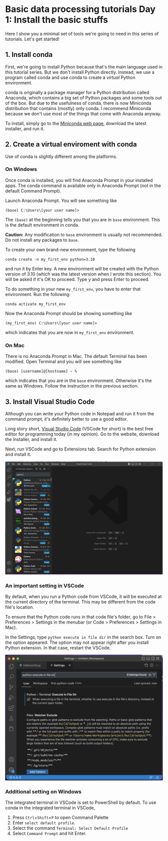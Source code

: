 # Basic data processing tutorials Day 1: Install the basic stuffs

Here I show you a minimal set of tools we're going to need in this series of tutorials. Let's get started!

## 1. Install conda

First, we're going to install Python because that's the main language used in this tutorial series. 
But we don't install Python directly. Instead, we use a program called conda and use conda to create a *virtual* Python environment. 

conda is originally a package manager for a Python distribution called Anaconda, which contains a big set of Python packages and some tools out of the box. But due to the usefulness of conda, there is now Miniconda distribution that contains (mostly) only conda. I recommend Miniconda because we don't use most of the things that come with Anaconda anyway. 

To install, simply go to the [Miniconda web page](https://docs.conda.io/en/latest/miniconda.html), download the latest installer, and run it. 

## 2. Create a virtual enviroment with conda

Use of conda is slightly different among the platforms. 

### On Windows
Once conda is installed, you will find Anaconda Prompt in your installed apps. 
The conda command is available only in Anaconda Prompt (not in the default Command Prompt). 

Launch Anaconda Prompt. You will see something like

    (base) C:\Users\[your user name]>

The `(base)` at the beginning tells you that you are in `base` environment. This is the default environment in conda. 

**Caution:** Any modification to `base` environment is usually not recommended. Do not install any packages to `base`.

To create your own brand-new environment, type the following

    conda create -n my_first_env python=3.10

and run it by Enter key. 
A new environment will be created with the Python version of 3.10 (which was the latest version when I wrote this section). 
You will be asked if it's OK to proceed. Type y and press Enter to proceed. 

To do something in your new `my_first_env`, you have to enter that environment. Run the following: 

    conda activate my_first_env

Now the Anaconda Prompt should be showing something like

    (my_first_env) C:\Users\[your user name]>

which indicates that you are now in `my_first_env` environment. 

### On Mac

There is no Anaconda Prompt in Mac. The default Terminal has been modified. Open Terminal and you will see something like

    (base) [username]@[hostname] ~ %

which indicates that you are in the `base` environment. 
Otherwise it's the same as Windows. 
Follow the instruction in the previous section. 

## 3. Install Visual Studio Code

Although you can write your Python code in Notepad and run it from the command prompt, it's definitely better to use a good editor. 

Long story short, [Visual Studio Code](https://code.visualstudio.com/) (VSCode for short) is the best free editor for programming today (in my opinion). Go to the website, download the installer, and install it.  

Next, run VSCode and go to Extensions tab. Search for Python extension and install it. 

<img src="images/vscode-extensions.png" width="600">

### An important setting in VSCode

By default, when you run a Python code from VSCode, it will be executed at the current directory of the terminal. This may be different from the code file's location. 

To ensure that the Python code runs in that code file's folder, go to File > Preferences > Settings in the menubar (or Code > Preferences > Settings in Mac). 

In the Settings, type `python execute in file dir` in the search box. Turn on the option appeared. 
The option may not appear right after you install Python extension. 
In that case, restart the VSCode. 

<img src="images/vscode-setting.png" width="600"> 

### Additional setting on Windows

The integrated terminal in VSCode is set to PowerShell by default. 
To use conda in the integrated terminal in VSCode, 

1. Press `Ctrl`+`Shift`+`P` to open Command Palette
2. Enter `select default profile`. 
3. Select the command `Terminal: Select Default Profile`
4. Select `Command Prompt` and hit Enter. 